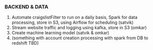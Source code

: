 

### BACKEND & DATA

1.	Automate craigslistFilter to run on a daily basis, Spark for data processing, store in S3, using Airflow for scheduling (satvik)
2.	Stream website traffic and logging using kafka, store in S3 (omkar)
3.	Create machine learning model (satvik & omkar)
4.	(something with account creation processing with spark from DB to redshift TBD)

